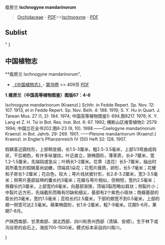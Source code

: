瘦房兰 **Ischnogyne mandarinorum**

> [Orchidaceae](http://www.iplant.cn/info/Orchidaceae?t=foc) - [PDF](http://www.iplant.cn/foc/pdf/Orchidaceae.pdf)>>[Ischnogyne](http://www.iplant.cn/info/Ischnogyne?t=foc) - [PDF](http://www.iplant.cn/foc/pdf/Ischnogyne.pdf)

## Sublist
"
}
## 中国植物志

**瘦房兰 Ischnogyne mandarinorum",

* [《中国植物志》](http://www.iplant.cn/frps)- [第18卷](http://www.iplant.cn/frps/vol/18) >> 409页 [PDF](http://www.iplant.cn/frps/pdf/18/409.pdf)

**1.瘦房兰（中国高等植物图鉴）图版67：4-6**

Ischnogyne mandarinorum (Kraenzl.) Schltr. in Fedde Repert. Sp. Nov. 12: 107. 1913, et in Fedde Repert. Sp. Nov. Beih. 4: 188. 1919; S. Y. Hu in Quart. J. Taiwan Mus. 27 (1, 2): 184. 1974; 中国高等植物图鉴5: 694.图8217. 1976; K. Y. Lang et Z. H. Tsi in Bot. Res. Inst. Bot. 6: 67. 1992; 横断山区维管植物2: 2579. 1994; 中国兰花全书202.图6-23 (9, 10). 1998.——Coelogyne mandarinorum Kraenzl. in Bot. Jahrb. 29: 269. 1901. ——Pleione mandarinorum (Kraenzl.) Kraenzl. in Engler’s Pflanzenreich IV (50) Heft 32: 128. 1907.

假鳞茎近圆柱形，上部稍变细，长1.5-3厘米，粗2.5-3.5毫米，上部1/3弯曲成钩状，干后褐色，有许多纵皱纹。叶近直立，狭椭圆形，薄革质，长4-7厘米，宽1.2-1.5厘米，先端钝或急尖；叶柄长1-2厘米。花葶（连花）长5-7厘米，抽出时其所着生的假鳞茎尚幼嫩，顶端具1朵花；花苞片膜质，卵形，长5-7毫米；花梗和子房长1-2厘米；花白色，较大；萼片线状披针形，长2.8-3.2厘米，宽3-3.5毫米；侧萼片基部延伸的囊长约3毫米；花瓣与萼片相似，但稍短，宽约2.5毫米；唇瓣长约3厘米，上部宽约8毫米，向基部渐狭，顶端3裂而略似肩状；侧裂片小；中裂片近方形，先端截形而略有凹缺和细尖，基部有2个紫色小斑块；唇瓣基部的距长约3毫米，宽约1.5毫米；蕊柱长约2.5厘米，下部的翅宽不到0.5毫米，上部的翅一侧宽可达2.5毫米。蒴果椭圆形，长1.6-2厘米，粗7-9毫米。花期5-6月，果期7-8月。

产陕西南部、甘肃南部、湖北西部、四川和贵州西部（清镇、安顺）。生于林下或沟谷旁的岩石上，海拔700-1500米。模式标本采自四川南川。

}
